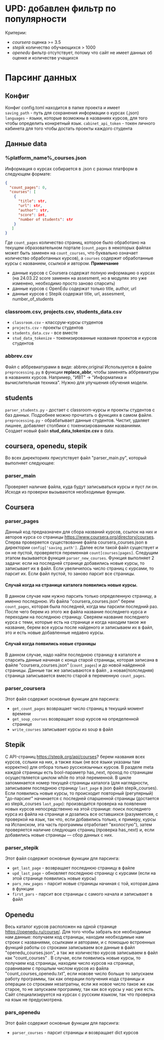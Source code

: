 # UPD: добавлен фильтр по популярности
Критерии:
- *coursera* оценка >= 3.5
- *stepik* количество обучающихся > 1000
- *openedu* фильтр отсутствует, потому что сайт не имеет данных об оценке и количестве учащихся

# Парсинг данных
## Конфиг
Конфиг config.toml находится в папке проекта и имеет  
```saving_path``` - путь для сохранения информации о курсах (.json)
```languages``` - языки, которые возможны в названиях курсов, для того чтобы определить конкретный язык.
```cabinet_api_token``` - токен личного кабинета для того чтобы достать проекты каждого студента
## Данные data
### %platform_name%_courses.json
Информация о курсах собирается в .json с разных платформ в следующем формате:
```json
{
  "count_pages": 0,
  "courses": [
    {
      "title": str,
      "url": str,
      "author": str,
      "score": int,
      "number of students": str
    }
   ]
}
```
Где ```count_pages``` количество страниц, которое было обработано на текущем образовательном портале (```count_pages``` в некоторых файлах может быть заменен на ```count_courses```, что буквально означает количество обработанных курсов), а ```courses``` содержит обработанные курсы с названием, ссылкой и автором.
**Примечание**
- данные курсов с Coursera содержат полную информацию о курсах (на 24.03.22 score заменен на assesment, но в модулях это уже изменено, необходимо просто заново спарсить)
- данные курсов с OpenEdu содержат только title, author, url
- данные курсов с Stepik содержат title, url, assesment, number_of_students

### classroom.csv, projects.csv, students_data.csv
- ```classroom.csv``` - классрум-курсы студентов
- ```projects.csv``` - проекты студентов
- ```students_data.csv``` - все вместе	
- ```stud_data_tokenize``` - токенизированные названия проектов и курсов студентов

### abbrev.csv
Файл с аббревиатурами в виде:
abbrev,original
Используется в файле ```preprocessing.py``` в функции **replace_abbr**, чтобы заменять аббревиатуры в названиях курсов. Например, "ИВТ" -> "Информатика и вычислительная техника". Нужно для улучшения обучения модели.

## students
```parser_students.py``` - достает с classroom-курсы и проекты студентов с баз данных. Подробнее можно прочитать о функциях в самом файле.
```preprocessing.py``` - обрабатывает данные студентов. Чистит, удаляет лишнее, добавляет столбики с токенизированными названиями. Создает новый файл **stud_data_tokenize.csv** в data.

## coursera, openedu, stepik
Во всех директориях присутствует файл "parser_main.py", который выполняет следующее: 
### parser_main
Проверяет наличие файла, куда будут записываться курсы и пуст ли он. Исходя из проверки вызываются необходимые функции.
## Coursera
### parser_pages
Данный код предназначен для сбора названий курсов, ссылок на них и авторов курса со страницы https://www.coursera.org/directory/courses. Сперва проверяется существование файла
coursera_courses.json в директории ```config['saving_path']```. Далее если такой файл существует и он не пустой, проверяется переменная ```count[courses|pages]```. Следущим этапом вызывается функция ```parser_new_courses```. Функция выполняет 2 задачи: если на последней странице добавились новые курсы, то записывает их в файл. Если увеличилось число страниц с курсами, то парсит их. Если файл пустой, то заново парсит все страницы.
#### Случай когда на странице каталога появились новые курсы.
В данном случае нам нужно парсить только определенную страницу, а именно последнюю. Из файла "coursera_courses.json" берем ```count_pages```, которая была последней, когда мы парсили последний раз. После чего берем из этого же файла название последнего курса и переходим на последнюю страницу. Сверяем название последнего курса с теми, которые есть на странице и когда находим такое же название, берем все курсы после найденого и записываем их в файл, это и есть новые добавленные недавно курсы.
#### Случай когда появились новые страницы 
В данном случае, надо найти последнюю страницу в каталоге и спарсить данные начиная с конца старой страницы, которая записана в файле "coursera_courses.json" (```count_pages```) и до новой найденной страницы. Данные так же записываются в файл , а новая(полследняя) страница записывается вместо старой в переменную ```count_pages```.
### parser_coursera
Этот файл содержит основные функции для парсинга: 
- ```get_count_pages``` возвращает число страниц в текущий момент времени
- ```get_soup_courses``` возвращает soup курсов на определенной странице
- ```write_courses``` записывает курсы из soup в файл
## Stepik
С API-страниц https://stepik.org/api/courses? берем названия всех курсов, сслыки на них, а также язык (не все языки указаны там корректно) для отбора только русскоязычных курсов. В разделе meta каждой страницы есть bool-параметр has_next, проход по страницам осуществляется циклом while по этой переменной. В цикле запоминается номер текущей страницы каталога (для наглядности, записываем последнюю страницу ```last_page``` в json файл stepik_courses). Если появились новые курсы, то происходит повторный (регулярный) "до-парсинг" начинается с последней спаршенной страницы (достается из stepik_courses ```last_page```): производится проверка на появление новых курсов непосредственно на этой странице: поиск последнего курса из файла на странице и дозапись все оставшихся (разумеетсяя, с проверкой на язык, так что, если добавились только, к примеру, курсы на Испанском, эта часть программы отработает "вхолостую"), затем проверяется наличие следующих страниц (проверка has_next) и, если добавились новые страницы — сбор данных с них.
### parser_stepik
Этот файл содержит основные функции для парсинга:
- ```get_last_page``` - возвращает последнюю страницу в файле
- ```upd_last_page``` - обновляет последнюю страницу с курсами (если на этой странице появились новые курсы)
- ```pars_new_pages``` - парсит новые страницы начиная с той, которая дана в функции
- ```first_pars``` - парсит все страницы с самого начала и записывает в файл 
## Openedu
Весь каталог курсов расположен на одной странице https://openedu.ru/course/. Для того чтобы забрать все необходимые нам данные: получаем код страницы, находим необходимые нам строки с названиями, ссылками и авторами, и с помощью встроенных функций работы со строками записываем все данные в файл "openedu_courses.json", а так же количество курсов записываем в файл как "count_courses" . В случае, если появились новые курсы, то получаем код страницы, находим число курсов на странице, сравниваем с прошлым числом курсов из файла "count_courses_openedu.txt", если новове число больше то запускаем работу программы, так как операции получения кода страницы и операции со строками незатратны, если же новое число такое же как старое, то не запускаем программу, так как все курсы у нас уже есть. 
Сайт специализируется на курсах с русским языком, так что проверка на язык не предусмотрена.
### pars_openedu
Этот файл содержит основные функции для парсинга:
- ```parser_courses``` - парсит страницы и возвращает dict курсов
